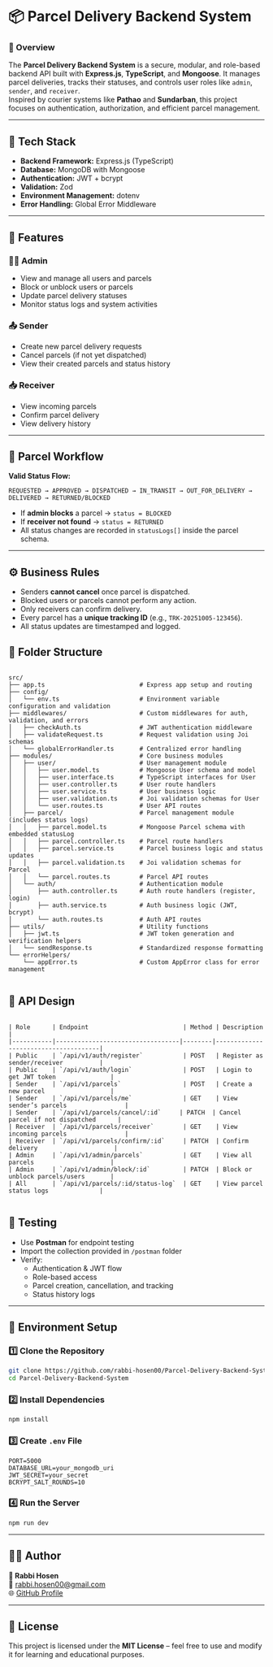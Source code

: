 # 📦 Parcel Delivery Backend System

### 🚀 Overview
The **Parcel Delivery Backend System** is a secure, modular, and role-based backend API built with **Express.js**, **TypeScript**, and **Mongoose**. It manages parcel deliveries, tracks their statuses, and controls user roles like `admin`, `sender`, and `receiver`.  
Inspired by courier systems like **Pathao** and **Sundarban**, this project focuses on authentication, authorization, and efficient parcel management.

---

## 🧱 Tech Stack

- **Backend Framework:** Express.js (TypeScript)
- **Database:** MongoDB with Mongoose
- **Authentication:** JWT + bcrypt
- **Validation:** Zod
- **Environment Management:** dotenv
- **Error Handling:** Global Error Middleware

---

## 🔐 Features

### 👨‍💼 Admin
- View and manage all users and parcels  
- Block or unblock users or parcels  
- Update parcel delivery statuses  
- Monitor status logs and system activities  

### 📤 Sender
- Create new parcel delivery requests  
- Cancel parcels (if not yet dispatched)  
- View their created parcels and status history  

### 📥 Receiver
- View incoming parcels  
- Confirm parcel delivery  
- View delivery history  

---

## 🧩 Parcel Workflow

**Valid Status Flow:**
```
REQUESTED → APPROVED → DISPATCHED → IN_TRANSIT → OUT_FOR_DELIVERY → DELIVERED → RETURNED/BLOCKED
```

- If **admin blocks** a parcel → `status = BLOCKED`
- If **receiver not found** → `status = RETURNED`
- All status changes are recorded in `statusLogs[]` inside the parcel schema.

---

## ⚙️ Business Rules

- Senders **cannot cancel** once parcel is dispatched.  
- Blocked users or parcels cannot perform any action.  
- Only receivers can confirm delivery.  
- Every parcel has a **unique tracking ID** (e.g., `TRK-20251005-123456`).  
- All status updates are timestamped and logged.


## 🧱 Folder Structure

```plaintext

src/
├── app.ts                          # Express app setup and routing
├── config/
│   └── env.ts                      # Environment variable configuration and validation
├── middlewares/                    # Custom middlewares for auth, validation, and errors
│   ├── checkAuth.ts                # JWT authentication middleware
│   ├── validateRequest.ts          # Request validation using Joi schemas
│   └── globalErrorHandler.ts       # Centralized error handling
├── modules/                        # Core business modules
│   ├── user/                       # User management module
│   │   ├── user.model.ts           # Mongoose User schema and model
│   │   ├── user.interface.ts       # TypeScript interfaces for User
│   │   ├── user.controller.ts      # User route handlers
│   │   ├── user.service.ts         # User business logic
│   │   ├── user.validation.ts      # Joi validation schemas for User
│   │   └── user.routes.ts          # User API routes
│   ├── parcel/                     # Parcel management module (includes status logs)
│   │   ├── parcel.model.ts         # Mongoose Parcel schema with embedded statusLog
│   │   ├── parcel.controller.ts    # Parcel route handlers
│   │   ├── parcel.service.ts       # Parcel business logic and status updates
│   │   ├── parcel.validation.ts    # Joi validation schemas for Parcel
│   │   └── parcel.routes.ts        # Parcel API routes
│   └── auth/                       # Authentication module
│       ├── auth.controller.ts      # Auth route handlers (register, login)
│       ├── auth.service.ts         # Auth business logic (JWT, bcrypt)
│       └── auth.routes.ts          # Auth API routes
├── utils/                          # Utility functions
│   ├── jwt.ts                      # JWT token generation and verification helpers
│   └── sendResponse.ts             # Standardized response formatting
└── errorHelpers/
    └── appError.ts                 # Custom AppError class for error management


````

## 🧠 API Design

````

| Role      | Endpoint                          | Method | Description                          |
|-----------|----------------------------------|--------|--------------------------------------|
| Public    | `/api/v1/auth/register`           | POST   | Register as sender/receiver          |
| Public    | `/api/v1/auth/login`              | POST   | Login to get JWT token               |
| Sender    | `/api/v1/parcels`                 | POST   | Create a new parcel                  |
| Sender    | `/api/v1/parcels/me`              | GET    | View sender’s parcels                |
| Sender    | `/api/v1/parcels/cancel/:id`     | PATCH  | Cancel parcel if not dispatched      |
| Receiver  | `/api/v1/parcels/receiver`        | GET    | View incoming parcels                |
| Receiver  | `/api/v1/parcels/confirm/:id`     | PATCH  | Confirm delivery                     |
| Admin     | `/api/v1/admin/parcels`           | GET    | View all parcels                     |
| Admin     | `/api/v1/admin/block/:id`         | PATCH  | Block or unblock parcels/users       |
| All       | `/api/v1/parcels/:id/status-log`  | GET    | View parcel status logs              |


````



## 🧪 Testing

- Use **Postman** for endpoint testing  
- Import the collection provided in `/postman` folder  
- Verify:
  - Authentication & JWT flow  
  - Role-based access  
  - Parcel creation, cancellation, and tracking  
  - Status history logs  

---

## 🧰 Environment Setup

### 1️⃣ Clone the Repository
```bash
git clone https://github.com/rabbi-hosen00/Parcel-Delivery-Backend-System.git
cd Parcel-Delivery-Backend-System
```

### 2️⃣ Install Dependencies
```bash
npm install
```

### 3️⃣ Create `.env` File
```
PORT=5000
DATABASE_URL=your_mongodb_uri
JWT_SECRET=your_secret
BCRYPT_SALT_ROUNDS=10
```

### 4️⃣ Run the Server
```bash
npm run dev
```


---

## 🧑‍💻 Author
**👤 Rabbi Hosen**  
📧 [rabbi.hosen00@gmail.com](mailto:rabbi.hosen00@gmail.com)  
🌐 [GitHub Profile](https://github.com/rabbi-hosen00)

---

## 🪪 License
This project is licensed under the **MIT License** – feel free to use and modify it for learning and educational purposes.

